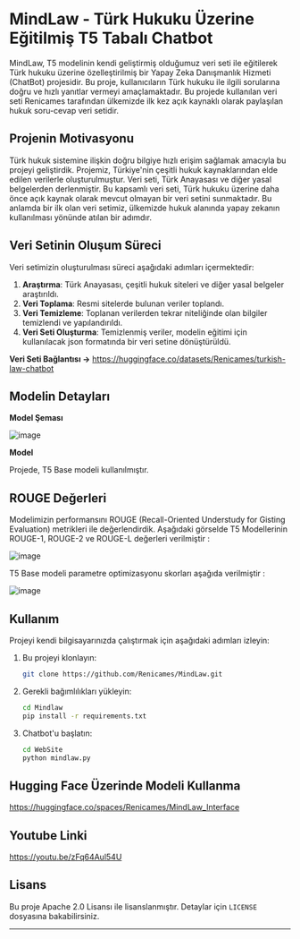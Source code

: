 # MindLaw - Türk Hukuku Üzerine Eğitilmiş T5 Tabalı Chatbot

MindLaw, T5 modelinin kendi geliştirmiş olduğumuz veri seti ile eğitilerek Türk hukuku üzerine özelleştirilmiş bir  Yapay Zeka Danışmanlık Hizmeti (ChatBot) projesidir. Bu proje, kullanıcıların Türk hukuku ile ilgili sorularına doğru ve hızlı yanıtlar vermeyi amaçlamaktadır. Bu projede kullanılan veri seti Renicames tarafından ülkemizde ilk kez açık kaynaklı olarak paylaşılan hukuk soru-cevap veri setidir. 

## Projenin Motivasyonu

Türk hukuk sistemine ilişkin doğru bilgiye hızlı erişim sağlamak amacıyla bu projeyi geliştirdik. Projemiz, Türkiye'nin çeşitli hukuk kaynaklarından elde edilen verilerle oluşturulmuştur. Veri seti, Türk Anayasası ve diğer yasal belgelerden derlenmiştir. Bu kapsamlı veri seti, Türk hukuku üzerine daha önce açık kaynak olarak mevcut olmayan bir veri setini sunmaktadır. Bu anlamda bir ilk olan veri setimiz, ülkemizde hukuk alanında yapay zekanın kullanılması yönünde atılan bir adımdır.

## Veri Setinin Oluşum Süreci

Veri setimizin oluşturulması süreci aşağıdaki adımları içermektedir:

1. **Araştırma**: Türk Anayasası, çeşitli hukuk siteleri ve diğer yasal belgeler araştırıldı.
2. **Veri Toplama**: Resmi sitelerde bulunan veriler toplandı.
3. **Veri Temizleme**: Toplanan verilerden tekrar niteliğinde olan bilgiler temizlendi ve yapılandırıldı.
4. **Veri Seti Oluşturma**: Temizlenmiş veriler, modelin eğitimi için kullanılacak json formatında bir veri setine dönüştürüldü.

**Veri Seti Bağlantısı ->** https://huggingface.co/datasets/Renicames/turkish-law-chatbot


## Modelin Detayları

**Model Şeması**

![image](https://github.com/user-attachments/assets/4d4f656a-ab96-4b8d-9c8d-84cdab56a7dc)




**Model**

Projede, T5 Base modeli kullanılmıştır.

## ROUGE Değerleri

Modelimizin performansını ROUGE (Recall-Oriented Understudy for Gisting Evaluation) metrikleri ile değerlendirdik. Aşağıdaki görselde T5 Modellerinin ROUGE-1, ROUGE-2 ve ROUGE-L değerleri verilmiştir :

![image](https://github.com/user-attachments/assets/ce2bcd85-f240-41e6-aed5-7cb833ebc1b0)

T5 Base modeli parametre optimizasyonu skorları aşağıda verilmiştir :

![image](https://github.com/user-attachments/assets/62656a8d-8626-458e-b1fd-396d258389c4)






## Kullanım

Projeyi kendi bilgisayarınızda çalıştırmak için aşağıdaki adımları izleyin:

1. Bu projeyi klonlayın:
   ```sh
   git clone https://github.com/Renicames/MindLaw.git
   ```

2. Gerekli bağımlılıkları yükleyin:
   ```sh
   cd Mindlaw
   pip install -r requirements.txt
   ```

3. Chatbot'u başlatın:
   ```sh
   cd WebSite
   python mindlaw.py
   ```
## Hugging Face Üzerinde Modeli Kullanma
 
https://huggingface.co/spaces/Renicames/MindLaw_Interface

## Youtube Linki

https://youtu.be/zFq64Aul54U


## Lisans

Bu proje Apache 2.0 Lisansı ile lisanslanmıştır. Detaylar için `LICENSE` dosyasına bakabilirsiniz.

---


